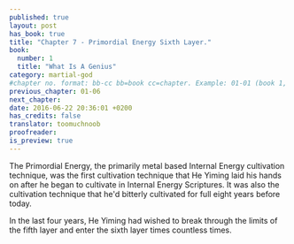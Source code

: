 ```yaml
---
published: true
layout: post
has_book: true
title: "Chapter 7 - Primordial Energy Sixth Layer."
book:
  number: 1
  title: "What Is A Genius"
category: martial-god
#chapter no. format: bb-cc bb=book cc=chapter. Example: 01-01 (book 1, chapter 1)
previous_chapter: 01-06
next_chapter:
date: 2016-06-22 20:36:01 +0200
has_credits: false
translator: toomuchnoob
proofreader:
is_preview: true
---
```

The Primordial Energy, the primarily metal based Internal Energy cultivation technique, was the first cultivation technique that He Yiming laid his hands on after he began to cultivate in Internal Energy Scriptures. It was also the cultivation technique that he'd bitterly cultivated for full eight years before today.

In the last four years, He Yiming had wished to break through the limits of the fifth layer and enter the sixth layer times countless times.
